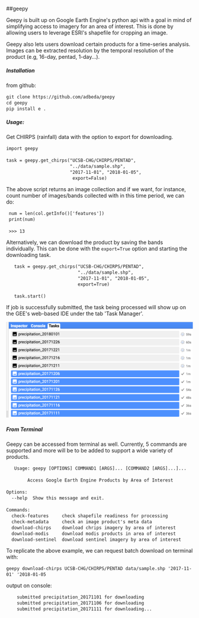##geepy
   
   Geepy is built up on Google Earth Engine's python api with a goal in mind of 
   simplifying access to imagery for an area of interest. This is done by allowing
    users to leverage ESRI's shapefile for cropping an image. 
    
   Geepy also lets users download certain products for a time-series analysis. 
    Images can be extracted resolution by the temporal resolution of the product
     (e.g, 16-day, pentad, 1-day...). 
     

 ##### Installation


from github:

    git clone https://github.com/adbeda/geepy
    cd geepy
    pip install e .

##### Usage:

   Get CHIRPS (rainfall) data with the option to export for downloading.

    import geepy 
    
    task = geepy.get_chirps("UCSB-CHG/CHIRPS/PENTAD", 
                            "../data/sample.shp", 
                            "2017-11-01", "2018-01-05", 
                             export=False)
     
     
   The above script returns an image collection and if we want, for instance, 
   count number of images/bands collected with in this time period, we can do:
     
     num = len(col.getInfo()['features'])
     print(num)
    
     >>> 13
   
   Alternatively, we can download the product by saving the bands individually.
   This can be done with the `export=True` option and starting the downloading task. 
   
       task = geepy.get_chirps("UCSB-CHG/CHIRPS/PENTAD", 
                               "../data/sample.shp", 
                               "2017-11-01", "2018-01-05", 
                               export=True)
       
       task.start()
       
   If job is successfully submitted, the task being processed will show up
   on the GEE's web-based IDE under the tab 'Task Manager'.
   
   ![png](data/task_submitted.png)
 
 
 ##### From Terminal
 
  Geepy can be accessed from terminal as well. Currently, 5 commands are supported 
  and more will be to be added to support a wide variety of products. 
  
  
       
       Usage: geepy [OPTIONS] COMMAND1 [ARGS]... [COMMAND2 [ARGS]...]...
    
            Access Google Earth Engine Products by Area of Interest
    
    Options:
      --help  Show this message and exit.
    
    Commands:
      check-features     check shapefile readiness for processing
      check-metadata     check an image product's meta data
      download-chirps    download chrips imagery by area of interest
      download-modis     download modis products in area of interest
      download-sentinel  download sentinel imagery by area of interest
 
  To replicate the above example, we can request batch download on terminal with:
  
    geepy download-chirps UCSB-CHG/CHIRPS/PENTAD data/sample.shp '2017-11-01' '2018-01-05
    
  output on console: 
  
        submitted precipitation_20171101 for downloading
        submitted precipitation_20171106 for downloading
        submitted precipitation_20171111 for downloading...
        
  
  